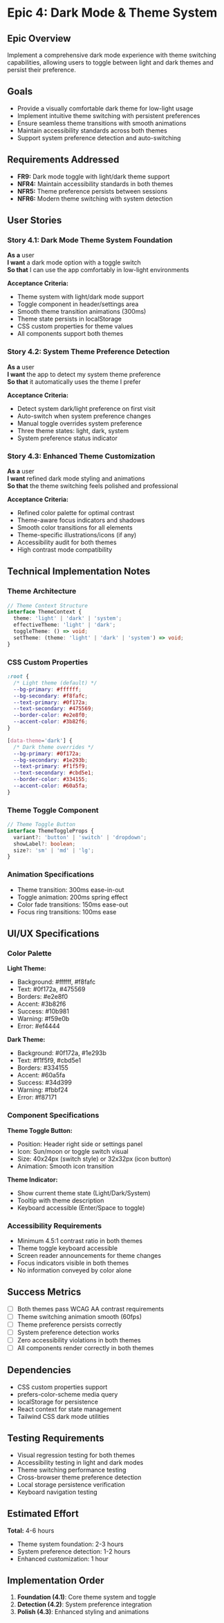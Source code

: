 # Epic 4: Dark Mode & Theme System

## Epic Overview

Implement a comprehensive dark mode experience with theme switching capabilities, allowing users to toggle between light and dark themes and persist their preference.

## Goals

- Provide a visually comfortable dark theme for low-light usage
- Implement intuitive theme switching with persistent preferences
- Ensure seamless theme transitions with smooth animations
- Maintain accessibility standards across both themes
- Support system preference detection and auto-switching

## Requirements Addressed

- **FR9:** Dark mode toggle with light/dark theme support
- **NFR4:** Maintain accessibility standards in both themes
- **NFR5:** Theme preference persists between sessions
- **NFR6:** Modern theme switching with system detection

## User Stories

### Story 4.1: Dark Mode Theme System Foundation

**As a** user  
**I want** a dark mode option with a toggle switch  
**So that** I can use the app comfortably in low-light environments

**Acceptance Criteria:**

- Theme system with light/dark mode support
- Toggle component in header/settings area
- Smooth theme transition animations (300ms)
- Theme state persists in localStorage
- CSS custom properties for theme values
- All components support both themes

### Story 4.2: System Theme Preference Detection

**As a** user  
**I want** the app to detect my system theme preference  
**So that** it automatically uses the theme I prefer

**Acceptance Criteria:**

- Detect system dark/light preference on first visit
- Auto-switch when system preference changes
- Manual toggle overrides system preference
- Three theme states: light, dark, system
- System preference status indicator

### Story 4.3: Enhanced Theme Customization

**As a** user  
**I want** refined dark mode styling and animations  
**So that** the theme switching feels polished and professional

**Acceptance Criteria:**

- Refined color palette for optimal contrast
- Theme-aware focus indicators and shadows
- Smooth color transitions for all elements
- Theme-specific illustrations/icons (if any)
- Accessibility audit for both themes
- High contrast mode compatibility

## Technical Implementation Notes

### Theme Architecture

```typescript
// Theme Context Structure
interface ThemeContext {
  theme: 'light' | 'dark' | 'system';
  effectiveTheme: 'light' | 'dark';
  toggleTheme: () => void;
  setTheme: (theme: 'light' | 'dark' | 'system') => void;
}
```

### CSS Custom Properties

```css
:root {
  /* Light theme (default) */
  --bg-primary: #ffffff;
  --bg-secondary: #f8fafc;
  --text-primary: #0f172a;
  --text-secondary: #475569;
  --border-color: #e2e8f0;
  --accent-color: #3b82f6;
}

[data-theme='dark'] {
  /* Dark theme overrides */
  --bg-primary: #0f172a;
  --bg-secondary: #1e293b;
  --text-primary: #f1f5f9;
  --text-secondary: #cbd5e1;
  --border-color: #334155;
  --accent-color: #60a5fa;
}
```

### Theme Toggle Component

```typescript
// Theme Toggle Button
interface ThemeToggleProps {
  variant?: 'button' | 'switch' | 'dropdown';
  showLabel?: boolean;
  size?: 'sm' | 'md' | 'lg';
}
```

### Animation Specifications

- Theme transition: 300ms ease-in-out
- Toggle animation: 200ms spring effect
- Color fade transitions: 150ms ease-out
- Focus ring transitions: 100ms ease

## UI/UX Specifications

### Color Palette

**Light Theme:**

- Background: #ffffff, #f8fafc
- Text: #0f172a, #475569
- Borders: #e2e8f0
- Accent: #3b82f6
- Success: #10b981
- Warning: #f59e0b
- Error: #ef4444

**Dark Theme:**

- Background: #0f172a, #1e293b
- Text: #f1f5f9, #cbd5e1
- Borders: #334155
- Accent: #60a5fa
- Success: #34d399
- Warning: #fbbf24
- Error: #f87171

### Component Specifications

**Theme Toggle Button:**

- Position: Header right side or settings panel
- Icon: Sun/moon or toggle switch visual
- Size: 40x24px (switch style) or 32x32px (icon button)
- Animation: Smooth icon transition

**Theme Indicator:**

- Show current theme state (Light/Dark/System)
- Tooltip with theme description
- Keyboard accessible (Enter/Space to toggle)

### Accessibility Requirements

- Minimum 4.5:1 contrast ratio in both themes
- Theme toggle keyboard accessible
- Screen reader announcements for theme changes
- Focus indicators visible in both themes
- No information conveyed by color alone

## Success Metrics

- [ ] Both themes pass WCAG AA contrast requirements
- [ ] Theme switching animation smooth (60fps)
- [ ] Theme preference persists correctly
- [ ] System preference detection works
- [ ] Zero accessibility violations in both themes
- [ ] All components render correctly in both themes

## Dependencies

- CSS custom properties support
- prefers-color-scheme media query
- localStorage for persistence
- React context for state management
- Tailwind CSS dark mode utilities

## Testing Requirements

- Visual regression testing for both themes
- Accessibility testing in light and dark modes
- Theme switching performance testing
- Cross-browser theme preference detection
- Local storage persistence verification
- Keyboard navigation testing

## Estimated Effort

**Total:** 4-6 hours

- Theme system foundation: 2-3 hours
- System preference detection: 1-2 hours
- Enhanced customization: 1 hour

## Implementation Order

1. **Foundation (4.1)**: Core theme system and toggle
2. **Detection (4.2)**: System preference integration
3. **Polish (4.3)**: Enhanced styling and animations
